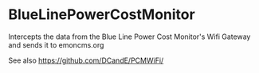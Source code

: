 # BlueLinePowerCostMonitor
Intercepts the data from the Blue Line Power Cost Monitor's Wifi Gateway and sends it to emoncms.org


See also https://github.com/DCandE/PCMWiFi/
